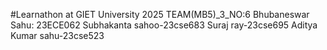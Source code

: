 #Learnathon at GIET University 2025
TEAM(MB5)_3_NO:6
Bhubaneswar Sahu: 23ECE062
Subhakanta sahoo-23cse683
Suraj ray-23cse695
Aditya Kumar sahu-23cse523
